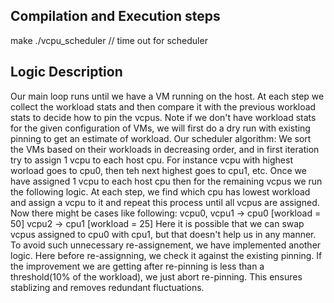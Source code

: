     

## Compilation and Execution steps

 make 
 ./vcpu_scheduler <N> // time out for scheduler
  
  ## Logic Description 
  Our main loop runs until we have a VM running on the host. At each step we collect the workload stats and then compare it with the previous workload stats to decide how to pin the vcpus. Note if we don't have workload stats for the given configuration of VMs, we will first do a dry run with existing pinning to get an estimate of workload. 
  Our scheduler algorithm:
  We sort the VMs based on their workloads in decreasing order, and in first iteration try to assign 1 vcpu to each host cpu. For instance vcpu with highest worload goes to cpu0, then teh next highest goes to cpu1, etc. Once we have assigned 1 vcpu to each host cpu then for the remaining vcpus we run the following logic. 
  At each step, we find which cpu has lowest workload and assign a vcpu to it and repeat this process until all vcpus are assigned.
  Now there might be cases like following:
  vcpu0, vcpu1 -> cpu0 [workload = 50]
  vcpu2 -> cpu1 [workload = 25]
  Here it is possible that we can swap vcpus assigned to cpu0 with cpu1, but that doesn't help us in any manner. To avoid such unnecessary re-assignement, we have implemented another logic. Here before re-assignning, we check it against the existing pinning. If the improvement we are getting after re-pinning is less than a threshold(10% of the workload), we just abort re-pinning. This ensures stablizing and removes redundant fluctuations.